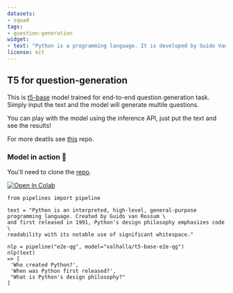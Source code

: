```yaml
---
datasets:
- squad
tags:
- question-generation
widget:
- text: "Python is a programming language. It is developed by Guido Van Rossum and released in 1991. </s>"
license: mit
---
```


## T5 for question-generation
This is [t5-base](https://arxiv.org/abs/1910.10683) model trained for end-to-end question generation task. Simply input the text and the model will generate multile questions. 

You can play with the model using the inference API, just put the text and see the results!

For more deatils see [this](https://github.com/patil-suraj/question_generation) repo.

### Model in action 🚀

You'll need to clone the [repo](https://github.com/patil-suraj/question_generation).

[![Open In Colab](https://colab.research.google.com/assets/colab-badge.svg)](https://colab.research.google.com/github/patil-suraj/question_generation/blob/master/question_generation.ipynb)

```python3
from pipelines import pipeline

text = "Python is an interpreted, high-level, general-purpose programming language. Created by Guido van Rossum \
and first released in 1991, Python's design philosophy emphasizes code \
readability with its notable use of significant whitespace."

nlp = pipeline("e2e-qg", model="valhalla/t5-base-e2e-qg")
nlp(text)
=> [
 'Who created Python?',
 'When was Python first released?',
 "What is Python's design philosophy?"
]
```